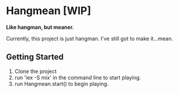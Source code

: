 # Hangmean [WIP]

**Like hangman, but meaner.**

Currently, this project is just hangman. I've still got to make it...mean.

## Getting Started

1. Clone the project 
2. run 'iex -S mix' in the command line to start playing.
3. run Hangmean.start() to begin playing. 

